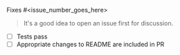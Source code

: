 Fixes #<issue_number_goes_here>

> It's a good idea to open an issue first for discussion.
- [ ] Tests pass
- [ ] Appropriate changes to README are included in PR
